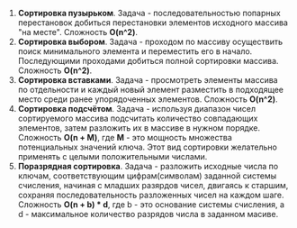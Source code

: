 1. **Cортировка пузырьком**. Задача - последовательностью попарных перестановок добиться перестановки элементов исходного массива "на месте". Сложность **O(n^2)**.
2. **Cортировка выбором**. Задача - проходом по массиву осуществить поиск минимального элемента и переместить его в начало. Последующими проходами добиться полной сортировки массива. Сложность **O(n^2)**.
3. **Cортировка вставками**. Задача - просмотреть элементы массива по отдельности и каждый новый элемент разместить в подходящее место среди ранее упорядоченных элементов. Сложность **O(n^2)**.
4. **Cортировка подсчётом**. Задача - используя диапазон чисел сортируемого массива подсчитать количество совпадающих элементов, затем разложить их в массиве в нужном порядке. Сложность **O(n + M)**, где **M** - это мощность множества потенциальных значений ключа. Этот вид сортировки желательно применять с целыми положительными числами.
5. **Поразрядная сортировка**. Задача - разложить исходные числа по ключам, соответствующим цифрам(символам) заданной системы счисления, начиная с младших разярдов чисел, двигаясь к старшим, сохраняя последовательность разложенных чисел на каждом шаге. Сложность **O(n + b) * d**, где b - это основание системы счисления, а d - максимальное количество разрядов числа в заданном масиве.